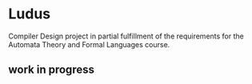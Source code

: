 # Ludus

Compiler Design project in partial fulfillment of the requirements for the Automata Theory and Formal Languages course.

## **work in progress**

